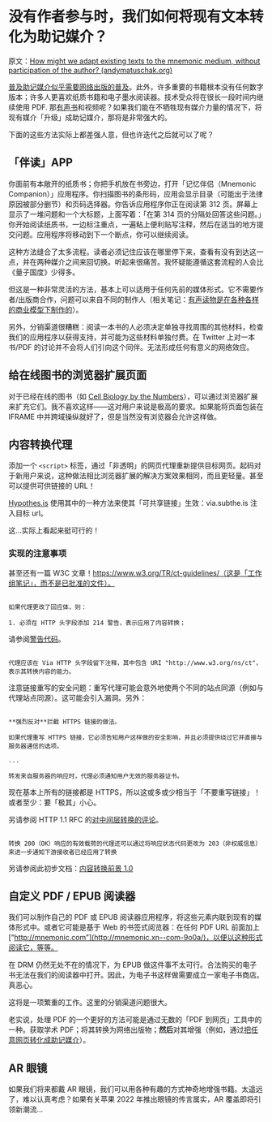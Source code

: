 # 没有作者参与时，我们如何将现有文本转化为助记媒介？

原文：[How might we adapt existing texts to the mnemonic medium, without participation of the author? (andymatuschak.org)](https://notes.andymatuschak.org/zvG5X4scr9mGCnR52dtkPGeHLBUntANhBvf)

[普及助记媒介似乎需要网络出版的普及](https://notes.andymatuschak.org/zLbzDQF4MLSUEgDKu16i2h9q1ea8jC5crTV)。此外，许多重要的书籍根本没有任何数字版本；许多人更喜欢纸质书籍和电子墨水阅读器。技术受众将在很长一段时间内继续使用 PDF. 那[有声书](https://notes.andymatuschak.org/zhjve4ix3DcGqVGZn3a7FCP7bZTvzVR99fd)和视频呢？如果我们能在不牺牲现有媒介力量的情况下，将现有媒介「升级」成助记媒介，那将是非常强大的。

下面的这些方法实际上都差强人意，但也许迭代之后就可以了呢？

## 「伴读」APP

你面前有本敞开的纸质书；你把手机放在书旁边，打开「记忆伴侣（Mnemonic Companion）」应用程序。你扫描图书的条形码，应用会显示目录（可能出于法律原因被部分删节）和页码选择器。你告诉应用程序你正在阅读第 312 页。屏幕上显示了一堆问题和一个大标题，上面写着：「在第 314 页的分隔处回答这些问题。」你开始阅读纸质书，一边标注重点，一遍粘上便利贴写注释，然后在适当的地方提交问题。应用程序将移动到下一个断点，你可以继续阅读。

这种方法缝合了太多流程。读者必须记住应该在哪里停下来，查看有没有到达这一点，并在两种媒介之间来回切换。听起来很痛苦。我怀疑能遵循这套流程的人会比《量子国度》少得多。

但这是一种非常灵活的方法，基本上可以适用于任何先前的媒体形式。它不需要作者/出版商合作，问题可以来自不同的制作人（相关笔记：[有声读物是在各种各样的商业模型下制作的](https://notes.andymatuschak.org/zbdNE8WLUE8SgBKvUgd8TCdQnmTj6CjJ94B)）。

另外，分销渠道很糟糕：阅读一本书的人必须决定单独寻找周围的其他材料，检查我们的应用程序以获得支持，并可能为这些材料单独付费。在 Twitter 上对一本书/PDF 的讨论并不会将人们引向这个同伴。无法形成任何有意义的网络效应。

## 给在线图书的浏览器扩展页面

对于已经在线的图书（如 [Cell Biology by the Numbers](https://notes.andymatuschak.org/zXBk7GLFDaxgd6oMsRd5Jdr17dnCtik3MQ8)），可以通过浏览器扩展来扩充它们。我不喜欢这样——这对用户来说是极高的要求。如果能将页面包装在 IFRAME 中并跨域操纵就好了，但是当然没有浏览器会允许这样做。

## 内容转换代理

添加一个 `<script>` 标签，通过「非透明」的网页代理重新提供目标网页。起码对于新用户来说，这种做法相比浏览器扩展的解决方案效果相同，而且更轻量。甚至可以提供可供链接的 URL！

[Hypothes.is](https://notes.andymatuschak.org/z24wddcuZTB2YvHTA4LkZ759DhydyufhrzCh) 使用其中的一种方法来使其「可共享链接」生效：via.subthe.is 注入目标 url。

这…实际上看起来挺可行的！

### 实现的注意事项

甚至还有一篇 W3C 文章！https://www.w3.org/TR/ct-guidelines/（这是「工作组笔记」，而不是已批准的文件）。

```

如果代理更改了回应体，则：

1. 必须在 HTTP 头字段添加 214 警告，表示应用了内容转换；

```

请参阅[警告代码](https://developer.mozilla.org/en-US/docs/Web/HTTP/Headers/Warning)。

```

代理应该在 Via HTTP 头字段留下注释，其中包含 URI "http://www.w3.org/ns/ct"，表示其转换内容的能力。

```

注意链接重写的安全问题：重写代理可能会意外地使两个不同的站点同源（例如与代理站点同源）。这可能会引入漏洞。另外：

```

**强烈反对**拦截 HTTPS 链接的做法。

如果代理重写 HTTPS 链接，它必须告知用户这样做的安全影响，并且必须提供绕过它并直接与服务器通信的选项。

...

转发来自服务器的响应时，代理必须通知用户无效的服务器证书。

```

现在基本上所有的链接都是 HTTPS，所以这或多或少相当于「不要重写链接」！或者至少：要「极其」小心。

另请参阅 HTTP 1.1 RFC 的[对中间层转换的评论](https://datatracker.ietf.org/doc/html/rfc7230#section-5.7.2)。

```

转换 200（OK）响应的有效载荷的代理还可以通过将响应状态代码更改为 203（非权威信息）来进一步通知下游接收者已经应用了转换

```

另请参阅此初步文档：[内容转换前景 1.0](https://www.w3.org/TR/2009/NOTE-ct-landscape-20091027/#d0e276)

## 自定义 PDF / EPUB 阅读器

我们可以制作自己的 PDF 或 EPUB 阅读器应用程序，将这些元素内联到现有的媒体形式中。或者它可能是基于 Web 的书签式阅览器：在任何 PDF URL 前面加上 [“http://mnemonic.com”](http://mnemonic.xn--com-9o0a/)，以便以这种形式阅读它，等等。

在 DRM 仍然无处不在的情况下，为 EPUB 做这件事不太可行。合法购买的电子书无法在我们的阅读器中打开。因此，为电子书这样做需要成立一家电子书商店。真恶心。

这将是一项繁重的工作。这里的分销渠道问题很大。

老实说，处理 PDF 的一个更好的方法可能是通过无数的「PDF 到网页」工具中的一种。获取学术 PDF；将其转换为网络出版物；**然后**对其增强（例如，通过[把任意网页转化成助记媒介](https://notes.andymatuschak.org/z2hABbXxq3dz9XQ6bWrqLyModyC5EC2MXxNA)）。

## AR 眼镜

如果我们将来都戴 AR 眼镜，我们可以用各种有趣的方式神奇地增强书籍。太遥远了，难以认真考虑？如果有关苹果 2022 年推出眼镜的传言属实，AR 覆盖即将引领新潮流…